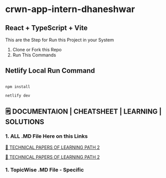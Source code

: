 # crwn-app-intern-dhaneshwar

## React + TypeScript + Vite

This are the Step for Run this Project in your System

1. Clone or Fork this Repo
2. Run This Commands

## Netlify Local Run Command
```

npm install

netlify dev

```

## 🗒️ DOCUMENTAION | CHEATSHEET | LEARNING | SOLUTIONS

### 1. ALL .MD File Here on this Links
[🔗 TECHNICAL PAPERS OF LEARNING PATH 2](https://github.com/Dhaneshwar7/Technical-Paper/tree/main)

[🔗 TECHNICAL PAPERS OF LEARNING PATH 2](https://github.com/Dhaneshwar7/Technical-Paper/tree/main)

### 1. TopicWise .MD File - Specific


